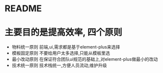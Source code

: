 # README

# 主要目的是提高效率, 四个原则

- 物料统一原则 前端,ui,需求都是基于element-plus来选择
- 模板固定原则 不要给用户太多选择,只能从模板里选
- 最小改动原则 在保证符合团队ui规范的基础上,对element-plus做最小的改动
- 技术统一原则 技术栈统一,方便人员流动,维护升级
